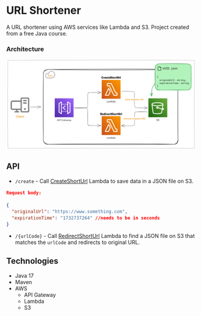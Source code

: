# URL Shortener

A URL shortener using AWS services like Lambda and S3. Project created from a free Java course.

### Architecture
![Project Architecture](./.github/architecture.png)

## API

- `/create` - Call <ins>CreateShortUrl</ins> Lambda to save data in a JSON file on S3.

```json
Request body:

{
  "originalUrl": "https://www.something.com",
  "expirationTime": "1732737264" //needs to be in seconds
}
```

- `/{urlCode}` - Call <ins>RedirectShortUrl</ins> Lambda to find a JSON file on S3 that matches the `urlCode` and redirects to original URL.

## Technologies

- Java 17
- Maven
- AWS
  - API Gateway
  - Lambda
  - S3
